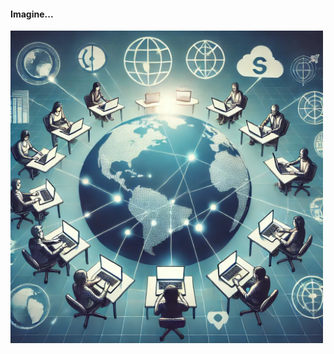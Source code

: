 #### Imagine...

<img src="slides/code-quality-in-distributed-teams/images/intro-01.webp" height="500px" />


<aside class="notes">
</aside>
